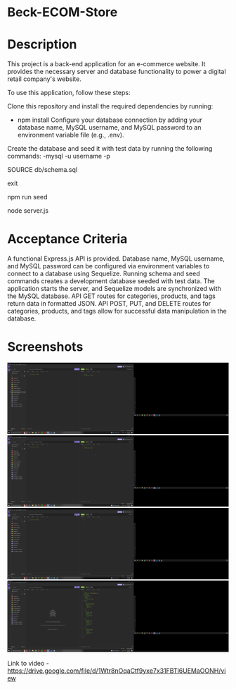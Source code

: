 # Beck-ECOM-Store

# Description 
This project is a back-end application for an e-commerce website. It provides the necessary server and database functionality to power a digital retail company's website. 

To use this application, follow these steps:

Clone this repository and install the required dependencies by running:
- npm install 
Configure your database connection by adding your database name, MySQL username, and MySQL password to an environment variable file (e.g., .env).

Create the database and seed it with test data by running the following commands:
-mysql -u username -p

SOURCE db/schema.sql

exit

npm run seed

node server.js

# Acceptance Criteria

A functional Express.js API is provided.
Database name, MySQL username, and MySQL password can be configured via environment variables to connect to a database using Sequelize.
Running schema and seed commands creates a development database seeded with test data.
The application starts the server, and Sequelize models are synchronized with the MySQL database.
API GET routes for categories, products, and tags return data in formatted JSON.
API POST, PUT, and DELETE routes for categories, products, and tags allow for successful data manipulation in the database.

# Screenshots

![POST](<SS 13 .png>)
![POST 2](<SS 13 Post.png>)
![Put](<SS 13 3.png>)
![GET](<SS 13 Get.png>)

Link to video - https://drive.google.com/file/d/1Wtr8nOqaCtf9yxe7x31FBTl6UEMaOONH/view
